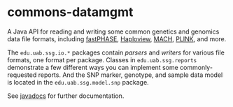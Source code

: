 # commons-datamgmt
A Java API for reading and writing some common genetics and genomics data file formats, 
including [fastPHASE](http://stephenslab.uchicago.edu/software.html#fastphase), 
[Haploview](http://www.broadinstitute.org/scientific-community/science/programs/medical-and-population-genetics/haploview/haploview),
[MACH](http://csg.sph.umich.edu//abecasis/MaCH/), 
[PLINK](http://pngu.mgh.harvard.edu/~purcell/plink/), and more.

The `edu.uab.ssg.io.*` packages contain *parsers* and *writers* for various file formats, one format per package. 
Classes in `edu.uab.ssg.reports` demonstrate a few different ways you can implement some commonly-requested reports.
And the SNP marker, genotype, and sample data model is located in the `edu.uab.ssg.model.snp` package.

See [javadocs](https://jelaiw.github.io/commons-datamgmt/javadoc/) for further documentation.
